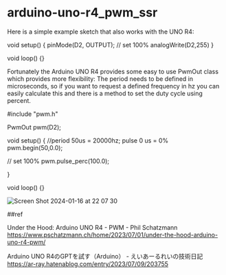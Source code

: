 # arduino-uno-r4_pwm_ssr

Here is a simple example sketch that also works with the UNO R4:

void setup() {
  pinMode(D2, OUTPUT);
  // set 100%
  analogWrite(D2,255) 
}

void loop() {}

Fortunately the Arduino UNO R4 provides some easy to use PwmOut class which provides more flexibility: The period needs to be defined in microseconds, so if you want to request a defined frequency in hz you can easily calculate this and there is a method to set the duty cycle using percent.

#include "pwm.h"

PwmOut pwm(D2);

void setup() {
  //period 50us = 20000hz; pulse 0 us = 0%
  pwm.begin(50,0.0);

  // set 100%
  pwm.pulse_perc(100.0);

}

void loop() {}

![Screen Shot 2024-01-16 at 22 07 30](https://github.com/chibaf/arduino-uno-r4_pwm_ssr/assets/1296728/d304cfd2-e414-4dd3-b39b-2356769d8327)

##ref

Under the Hood: Arduino UNO R4 - PWM - Phil Schatzmann https://www.pschatzmann.ch/home/2023/07/01/under-the-hood-arduino-uno-r4-pwm/

Arduino UNO R4のGPTを試す（Arduino） - えいあーるれいの技術日記 https://ar-ray.hatenablog.com/entry/2023/07/09/203755
